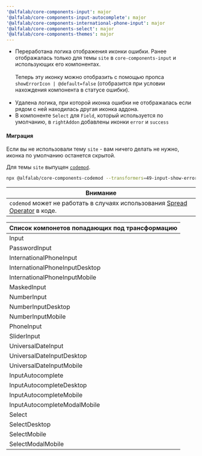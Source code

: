 ```yaml
---
'@alfalab/core-components-input': major
'@alfalab/core-components-input-autocomplete': major
'@alfalab/core-components-international-phone-input': major
'@alfalab/core-components-select': major
'@alfalab/core-components-themes': major
---
```


- Переработана логика отображения иконки ошибки. Ранее отображалась только для темы `site` в `core-components-input` и использующих его компонентах.<br><br>
    Теперь эту иконку можно отобразить с помощью пропса `showErrorIcon | @default=false` (отобразится при условии нахождения компонента в статусе ошибки).
    <br><br>
- Удалена логика, при которой иконка ошибки не отображалась если рядом с ней находилась другая иконка аддона.
- В компоненте `Select` для `Field`, который используется по умолчанию, в `rightAddon` добавлены иконки `error` и `success`

#### Миграция

Если вы не использовали тему `site` - вам ничего делать не нужно, иконка по умолчанию останется скрытой.

Для темы `site` выпущен [`codemod`](https://www.npmjs.com/package/@alfalab/core-components-codemod/v/2.8.0).

```bash
npx @alfalab/core-components-codemod --transformers=49-input-show-error-icon --glob='src/**/*.tsx'
```

| Внимание                                                                                                                                                                                           |
| -------------------------------------------------------------------------------------------------------------------------------------------------------------------------------------------------- |
| `codemod` может не работать в случаях использования [Spread Operator](https://developer.mozilla.org/en-US/docs/Web/JavaScript/Reference/Operators/Spread_syntax#spread_in_object_literals) в коде. |

| Список компонетов попадающих под трансформацию |
| ---------------------------------------------- |
| Input                                          |
| PasswordInput                                  |
| InternationalPhoneInput                        |
| InternationalPhoneInputDesktop                 |
| InternationalPhoneInputMobile                  |
| MaskedInput                                    |
| NumberInput                                    |
| NumberInputDesktop                             |
| NumberInputMobile                              |
| PhoneInput                                     |
| SliderInput                                    |
| UniversalDateInput                             |
| UniversalDateInputDesktop                      |
| UniversalDateInputMobile                       |
| InputAutocomplete                              |
| InputAutocompleteDesktop                       |
| InputAutocompleteMobile                        |
| InputAutocompleteModalMobile                   |
| Select                                         |
| SelectDesktop                                  |
| SelectMobile                                   |
| SelectModalMobile                              |
